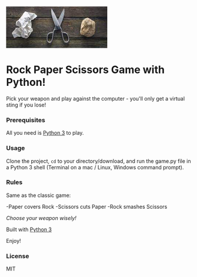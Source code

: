 ![rps game](rps.jpg "RPS Game")

# Rock Paper Scissors Game with Python!

Pick your weapon and play against the computer - you'll only get a virtual sting if you lose!

### Prerequisites

All you need is [Python 3](https://www.python.org/) to play.

### Usage

Clone the project, <code>cd</code> to your directory/download, and run the game.py file in a Python 3 shell (Terminal on a mac / Linux, Windows command prompt).

### Rules
Same as the classic game:

-Paper covers Rock
-Scissors cuts Paper
-Rock smashes Scissors

*Choose your weapon wisely!*

Built with [Python 3](https://www.python.org/doc)

Enjoy!

### License 
MIT